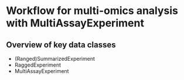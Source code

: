 # Workflow for multi-omics analysis with MultiAssayExperiment
## Overview of key data classes
- (Ranged)SummarizedExperiment
- RaggedExperiment
- MultiAssayExperiment
